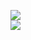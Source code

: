 [![](https://img.shields.io/badge/Made%20With-Github%20Spray-lightgrey.svg?style=for-the-badge&logo=github)](https://github.com/Annihil/github-spray#28555)  
[![](https://i.imgur.com/2DrTn0Z.gif)](https://github.com/Annihil/github-spray)